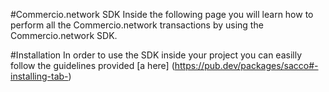#Commercio.network SDK
Inside the following page you will learn how to perform all the Commercio.network
transactions  by using the Commercio.network SDK.

#Installation
In order to use the SDK inside your project you can easilly follow the guidelines
provided [a here] (https://pub.dev/packages/sacco#-installing-tab-)
